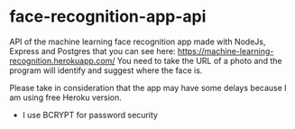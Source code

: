 # face-recognition-app-api
API of the machine learning face recognition app made with NodeJs, Express and Postgres that you can see here: https://machine-learning-recognition.herokuapp.com/
You need to take the URL of a photo and the program will identify and suggest where the face is.

Please take in consideration that the app may have some delays because I am using free Heroku version.

- I use BCRYPT for password security
